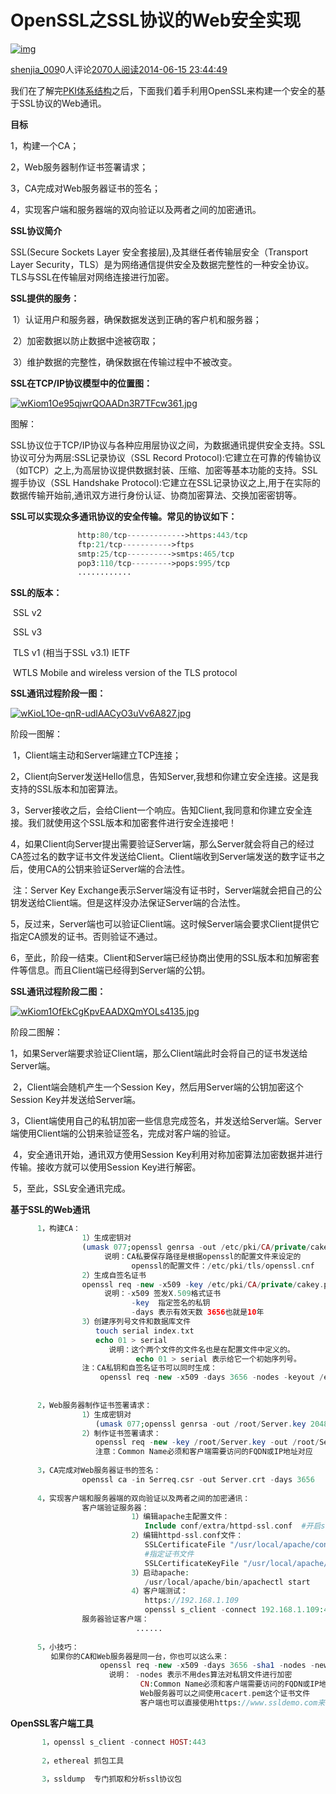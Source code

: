 # OpenSSL之SSL协议的Web安全实现

[![img](https://ucenter.51cto.com/images/noavatar_middle.gif)](https://blog.51cto.com/shjia)

[shenjia_009](https://blog.51cto.com/shjia)0人评论[2070人阅读](javascript:;)[2014-06-15 23:44:49](javascript:;)

我们在了解完[PKI体系结构](http://shjia.blog.51cto.com/2476475/1426682)之后，下面我们着手利用OpenSSL来构建一个安全的基于SSL协议的Web通讯。



**目标**

   1，构建一个CA；

   2，Web服务器制作证书签署请求；

   3，CA完成对Web服务器证书的签名；

   4，实现客户端和服务器端的双向验证以及两者之间的加密通讯。



**SSL协议简介**

   SSL(Secure Sockets Layer 安全套接层),及其继任者传输层安全（Transport Layer Security，TLS）是为网络通信提供安全及数据完整性的一种安全协议。TLS与SSL在传输层对网络连接进行加密。

   **SSL提供的服务：** 

​      1）认证用户和服务器，确保数据发送到正确的客户机和服务器；

​      2）加密数据以防止数据中途被窃取；

​      3）维护数据的完整性，确保数据在传输过程中不被改变。

   **SSL在TCP/IP协议模型中的位置图：**

   [![wKiom1Oe95qjwrQOAADn3R7TFcw361.jpg](https://s3.51cto.com/wyfs02/M02/2F/4C/wKiom1Oe95qjwrQOAADn3R7TFcw361.jpg)](https://s3.51cto.com/wyfs02/M02/2F/4C/wKiom1Oe95qjwrQOAADn3R7TFcw361.jpg)

   图解：

​      SSL协议位于TCP/IP协议与各种应用层协议之间，为数据通讯提供安全支持。SSL协议可分为两层:SSL记录协议（SSL Record Protocol):它建立在可靠的传输协议（如TCP）之上,为高层协议提供数据封装、压缩、加密等基本功能的支持。SSL握手协议（SSL Handshake Protocol):它建立在SSL记录协议之上,用于在实际的数据传输开始前,通讯双方进行身份认证、协商加密算法、交换加密密钥等。



   **SSL可以实现众多通讯协议的安全传输。常见的协议如下：**

```php
               http:80/tcp------------->https:443/tcp
               ftp:21/tcp----------->ftps
               smtp:25/tcp---------->smtps:465/tcp
               pop3:110/tcp--------->pops:995/tcp
               ............
```

   

   **SSL的版本：**

​        SSL v2

​        SSL v3

​        TLS v1 (相当于SSL v3.1) IETF

​        WTLS   Mobile and wireless version of the TLS protocol



   **SSL通讯过程阶段一图：**

   [![wKioL1Oe-qnR-udlAACyO3uVv6A827.jpg](https://s3.51cto.com/wyfs02/M00/2F/4C/wKioL1Oe-qnR-udlAACyO3uVv6A827.jpg)](https://s3.51cto.com/wyfs02/M00/2F/4C/wKioL1Oe-qnR-udlAACyO3uVv6A827.jpg)

   阶段一图解：

​       1，Client端主动和Server端建立TCP连接；

​       2，Client向Server发送Hello信息，告知Server,我想和你建立安全连接。这是我支持的SSL版本和加密算法。

​       3，Server接收之后，会给Client一个响应。告知Client,我同意和你建立安全连接。我们就使用这个SSL版本和加密套件进行安全连接吧！

​       4，如果Client向Server提出需要验证Server端，那么Server就会将自己的经过CA签过名的数字证书文件发送给Client。Client端收到Server端发送的数字证书之后，使用CA的公钥来验证Server端的合法性。

​        注：Server Key Exchange表示Server端没有证书时，Server端就会把自己的公钥发送给Client端。但是这样没办法保证Server端的合法性。

​       5，反过来，Server端也可以验证Client端。这时候Server端会要求Client提供它指定CA颁发的证书。否则验证不通过。

​       6，至此，阶段一结束。Client和Server端已经协商出使用的SSL版本和加解密套件等信息。而且Client端已经得到Server端的公钥。



   **SSL通讯过程阶段二图：**

   [![wKiom1OfEkCgKpvEAADXQmYOLs4135.jpg](https://s3.51cto.com/wyfs02/M02/2F/4E/wKiom1OfEkCgKpvEAADXQmYOLs4135.jpg)](https://s3.51cto.com/wyfs02/M02/2F/4E/wKiom1OfEkCgKpvEAADXQmYOLs4135.jpg)

   阶段二图解：

​         1，如果Server端要求验证Client端，那么Client端此时会将自己的证书发送给Server端。

​         2，Client端会随机产生一个Session Key，然后用Server端的公钥加密这个Session Key并发送给Server端。

​         3，Client端使用自己的私钥加密一些信息完成签名，并发送给Server端。Server端使用Client端的公钥来验证签名，完成对客户端的验证。

​         4，安全通讯开始，通讯双方使用Session Key利用对称加密算法加密数据并进行传输。接收方就可以使用Session Key进行解密。

​         5，至此，SSL安全通讯完成。



 

**基于SSL的Web通讯**

```php
      1，构建CA：
                1）生成密钥对
                (umask 077;openssl genrsa -out /etc/pki/CA/private/cakey.pem 2048)
                     说明：CA私要保存路径是根据openssl的配置文件来设定的
                           openssl的配置文件：/etc/pki/tls/openssl.cnf
                2）生成自签名证书
                openssl req -new -x509 -key /etc/pki/CA/private/cakey.pem -out cacert.pem-days 3656
                     说明：-x509 签发X.509格式证书
                           -key  指定签名的私钥
                           -days 表示有效天数 3656也就是10年
                3）创建序列号文件和数据库文件
                   touch serial index.txt
                   echo 01 > serial
                      说明：这个两个文件的文件名也是在配置文件中定义的。
                            echo 01 > serial 表示给它一个初始序列号。          
                注：CA私钥和自签名证书可以同时生成：
                    openssl req -new -x509 -days 3656 -nodes -keyout /etc/pki/CA/private/cakey.pem  -out cacert.pem -subj 'CN=Test Only'
                    
                        
      2，Web服务器制作证书签署请求：
                1）生成密钥对
                   (umask 077;openssl genrsa -out /root/Server.key 2048)
                2）制作证书签署请求：
                   openssl req -new -key /root/Server.key -out /root/Serreq.csr
                   注意：Common Name必须和客户端需要访问的FQDN或IP地址对应
                   
      3，CA完成对Web服务器证书的签名：
                openssl ca -in Serreq.csr -out Server.crt -days 3656
                
      4，实现客户端和服务器端的双向验证以及两者之间的加密通讯：
                客户端验证服务器：
                           1）编辑apache主配置文件：
                              Include conf/extra/httpd-ssl.conf  #开启ssl配置文件
                           2）编辑httpd-ssl.conf文件：
                              SSLCertificateFile "/usr/local/apache/conf/Server.crt"
                              #指定证书文件
                              SSLCertificateKeyFile "/usr/local/apache/conf/Server.key" 
                           3）启动apache:
                              /usr/local/apache/bin/apachectl start
                           4）客户端测试：
                              https://192.168.1.109
                              openssl s_client -connect 192.168.1.109:443
                服务器验证客户端：
                            ......
                              
      5，小技巧：
         如果你的CA和Web服务器是同一台，你也可以这么来：
                    openssl req -new -x509 -days 3656 -sha1 -nodes -newkey rsa:2048 -keyout /etc/pki/CA/private/cakey.pem  -out cacert.pem -subj '/O=Seccure/OU=Seccure Labs/CN=ww.ssldemo.com'
                      说明： -nodes 表示不用des算法对私钥文件进行加密
                             CN:Common Name必须和客户端需要访问的FQDN或IP地址对应 
                             Web服务器可以之间使用cacert.pem这个证书文件
                             客户端也可以直接使用https://www.ssldemo.com来访问
```

 

**OpenSSL客户端工具**

```php
       1，openssl s_client -connect HOST:443
       
       2，ethereal 抓包工具
       
       3，ssldump  专门抓取和分析ssl协议包
```